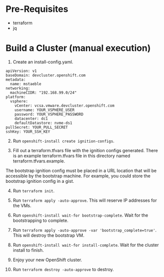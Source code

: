 # Pre-Requisites

* terraform
* jq

# Build a Cluster (manual execution)

1. Create an install-config.yaml.
```
apiVersion: v1
baseDomain: devcluster.openshift.com
metadata:
  name: mstaeble
networking:
  machineCIDR: "192.168.99.0/24"
platform:
  vsphere:
    vCenter: vcsa.vmware.devcluster.openshift.com
    username: YOUR_VSPHERE_USER
    password: YOUR_VSPHERE_PASSWORD
    datacenter: dc1
    defaultDatastore: nvme-ds1
pullSecret: YOUR_PULL_SECRET
sshKey: YOUR_SSH_KEY
```

2. Run `openshift-install create ignition-configs`.

3. Fill out a terraform.tfvars file with the ignition configs generated.
There is an example terraform.tfvars file in this directory named terraform.tfvars.example. 

The bootstrap ignition config must be placed in a URL location that will be accessible by the bootstrap machine. For example, you could store the bootstrap ignition config in a gist.

4. Run `terraform init`.

5. Run `terraform apply -auto-approve`.
This will reserve IP addresses for the VMs.

6. Run `openshift-install wait-for bootstrap-complete`. Wait for the bootstrapping to complete.

7. Run `terraform apply -auto-approve -var 'bootstrap_complete=true'`.
This will destroy the bootstrap VM.

8. Run `openshift-install wait-for install-complete`. Wait for the cluster install to finish.

9. Enjoy your new OpenShift cluster.

10. Run `terraform destroy -auto-approve` to destroy.
